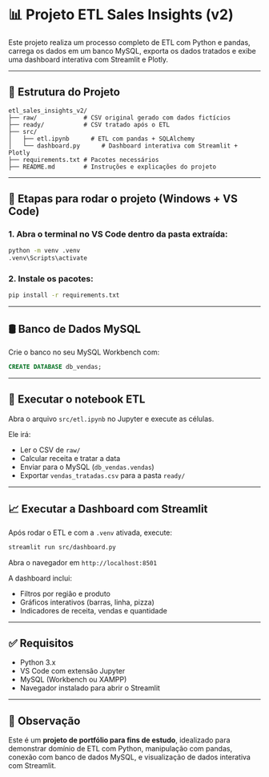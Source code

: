 # 📊 Projeto ETL Sales Insights (v2)

Este projeto realiza um processo completo de ETL com Python e pandas, carrega os dados em um banco MySQL, exporta os dados tratados e exibe uma dashboard interativa com Streamlit e Plotly.

---

## 📁 Estrutura do Projeto

```
etl_sales_insights_v2/
├── raw/             # CSV original gerado com dados fictícios
├── ready/           # CSV tratado após o ETL
├── src/
│   ├── etl.ipynb      # ETL com pandas + SQLAlchemy
│   └── dashboard.py      # Dashboard interativa com Streamlit + Plotly
├── requirements.txt # Pacotes necessários
├── README.md        # Instruções e explicações do projeto
```

---

## 🧱 Etapas para rodar o projeto (Windows + VS Code)

### 1. Abra o terminal no VS Code dentro da pasta extraída:

```bash
python -m venv .venv
.venv\Scripts\activate
```

### 2. Instale os pacotes:

```bash
pip install -r requirements.txt
```

---

## 🛢️ Banco de Dados MySQL

Crie o banco no seu MySQL Workbench com:

```sql
CREATE DATABASE db_vendas;
```

---

## 📒 Executar o notebook ETL

Abra o arquivo `src/etl.ipynb` no Jupyter e execute as células.

Ele irá:
- Ler o CSV de `raw/`
- Calcular receita e tratar a data
- Enviar para o MySQL (`db_vendas.vendas`)
- Exportar `vendas_tratadas.csv` para a pasta `ready/`

---

## 📈 Executar a Dashboard com Streamlit

Após rodar o ETL e com a `.venv` ativada, execute:

```bash
streamlit run src/dashboard.py
```

Abra o navegador em `http://localhost:8501`

A dashboard inclui:
- Filtros por região e produto
- Gráficos interativos (barras, linha, pizza)
- Indicadores de receita, vendas e quantidade

---

## ✅ Requisitos

- Python 3.x
- VS Code com extensão Jupyter
- MySQL (Workbench ou XAMPP)
- Navegador instalado para abrir o Streamlit

---

## 📌 Observação

Este é um **projeto de portfólio para fins de estudo**, idealizado para demonstrar domínio de ETL com Python, manipulação com pandas, conexão com banco de dados MySQL, e visualização de dados interativa com Streamlit.

